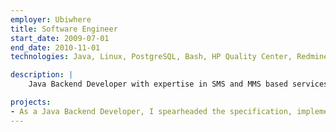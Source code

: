 ```yaml
---
employer: Ubiwhere
title: Software Engineer
start_date: 2009-07-01
end_date: 2010-11-01
technologies: Java, Linux, PostgreSQL, Bash, HP Quality Center, Redmine, Jira, Confluence

description: |
    Java Backend Developer with expertise in SMS and MMS based services, driving Telco operators' success through cutting-edge solutions.

projects:
- As a Java Backend Developer, I spearheaded the specification, implementation, and maintenance of several message processing modules (SMS, MMS and WAP Push) that provided a range of value-added services to telecommunications operators. These services included mass sending, CRM integration, and seamless integration with external systems such as bank operations, email, and web services.
---
```

